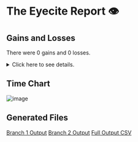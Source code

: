 # The Eyecite Report :eye:



Gains and Losses
---------
There were 0 gains and 0 losses.

<details>
<summary>Click here to see details.</summary>

|     id     |  Gain  |  Loss  |
| ---------- | ------ | ------ |


</details>



Time Chart
---------

![image](https://raw.githubusercontent.com/freelawproject/reporters-db/artifacts/191/results/chart.png)


Generated Files
---------

[Branch 1 Output](https://raw.githubusercontent.com/freelawproject/reporters-db/artifacts/191/results/original.json)
[Branch 2 Output](https://raw.githubusercontent.com/freelawproject/reporters-db/artifacts/191/results/update.json)
[Full Output CSV ](https://raw.githubusercontent.com/freelawproject/reporters-db/artifacts/191/results/output.csv)
